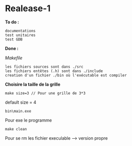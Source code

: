 Realease-1
==

**To do :**

	documentations
	test unitaires
	test GDB

**Done :**

_Makefile_

	les fichiers sources sont dans ./src
	les fichiers entêtes (.h) sont dans ./include
	creation d'un fichier ./bin où l'exécutable est compiler

**Choisire la taille de la grille**
```
make size=3 // Pour une grille de 3*3
```

default size = 4

```
bin\main.exe
```

Pour exe le programme

```
make clean
```

Pour se rm les fichier execulable --> version propre
